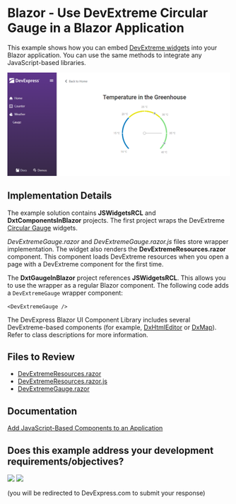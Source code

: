 # Blazor - Use DevExtreme Circular Gauge in a Blazor Application

This example shows how you can embed [DevExtreme widgets](https://js.devexpress.com/Demos/WidgetsGallery/) into your Blazor application. You can use the same methods to integrate any JavaScript-based libraries.

![Circular Gauge in DevExpress Blazor App](circularGauge.png)

## Implementation Details

The example solution contains **JSWidgetsRCL** and **DxtComponentsInBlazor** projects. The first project wraps the DevExtreme [Circular Gauge](https://js.devexpress.com/Demos/WidgetsGallery/Demo/Gauges/Overview/jQuery/Light/) widgets.

_DevExtremeGauge.razor_ and _DevExtremeGauge.razor.js_ files store wrapper implementation. The widget also renders the **DevExtremeResources.razor** component. This component loads DevExtreme resources when you open a page with a DevExtreme component for the first time.

The **DxtGaugeInBlazor** project references **JSWidgetsRCL**. This allows you to use the wrapper as a regular Blazor component. The following code adds a `DevExtremeGauge` wrapper component:

```Razor
<DevExtremeGauge />
```

The DevExpress Blazor UI Component Library includes several DevExtreme-based components (for example, [DxHtmlEditor](https://docs.devexpress.com/Blazor/DevExpress.Blazor.DxHtmlEditor) or [DxMap](https://docs.devexpress.com/Blazor/DevExpress.Blazor.DxMap)). Refer to class descriptions for more information.

## Files to Review

* [DevExtremeResources.razor](./CS/DxtGaugeInBlazor/JSWidgetsRCL/DevExtremeComponents/DevExtremeResources.razor)  
* [DevExtremeResources.razor.js](./CS/DxtGaugeInBlazor/JSWidgetsRCL/DevExtremeComponents/DevExtremeResources.razor.js)  
* [DevExtremeGauge.razor](./CS/DxtGaugeInBlazor/JSWidgetsRCL/DevExtremeComponents/DevExtremeGauge.razor)  

## Documentation

[Add JavaScript-Based Components to an Application](https://docs.devexpress.com/Blazor/403578/common-concepts/add-js-components-to-application)
<!-- feedback -->
## Does this example address your development requirements/objectives?

[<img src="https://www.devexpress.com/support/examples/i/yes-button.svg"/>](https://www.devexpress.com/support/examples/survey.xml?utm_source=github&utm_campaign=blazor-use-gauge-map-html-editor&~~~was_helpful=yes) [<img src="https://www.devexpress.com/support/examples/i/no-button.svg"/>](https://www.devexpress.com/support/examples/survey.xml?utm_source=github&utm_campaign=blazor-use-gauge-map-html-editor&~~~was_helpful=no)

(you will be redirected to DevExpress.com to submit your response)
<!-- feedback end -->

